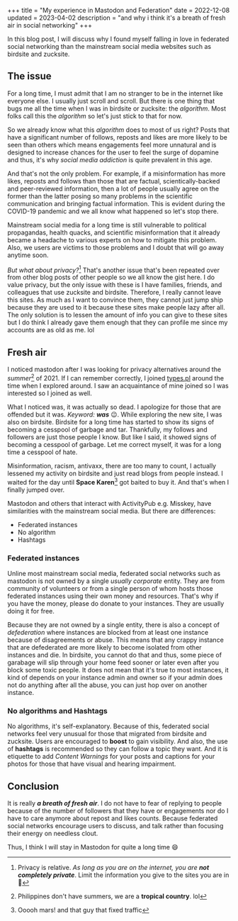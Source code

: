 +++
title = "My experience in Mastodon and Federation"
date = 2022-12-08
updated = 2023-04-02
description = "and why i think it's a breath of fresh air in social networking"
+++

In this blog post, I will discuss why I found myself falling in love in federated social networking than the mainstream social media websites such as birdsite and zucksite.

## The issue

For a long time, I must admit that I am no stranger to be in the internet like everyone else. I usually just scroll and scroll. But there is one thing that bugs me all the time
when I was in birdsite or zucksite: the _algorithm_. Most folks call this the _algorithm_ so let's just stick to that for now.

So we already know what this _algorithm_ does to most of us right? Posts that have a significant number of follows, reposts and likes are more likely to be seen than others which means
engagements feel more unnatural and is designed to increase chances for the user to feel the surge of dopamine and thus, it's why _social media addiction_ is quite prevalent in this age.

And that's not the only problem. For example, if a misinformation has more likes, reposts and follows than those that are factual, scientically-backed and peer-reviewed information, then a lot of people usually 
agree on the former than the latter posing so many problems in the scientific communication and bringing factual information. This is evident during the COVID-19 pandemic and we all know what happened so let's stop there.

Mainstream social media for a long time is still vulnerable to political propagandas, health quacks, and scientific misinformation that it already became a headache to various experts on how to mitigate this problem.
Also, we users are victims to those problems and I doubt that will go away anytime soon.

_But what about privacy?_[^peevacy] That's another issue that's been repeated over from other blog posts of other people so we all know the gist here. I do value privacy, but the only issue with these is I have families, friends, and colleagues that use zucksite and birdsite.
Therefore, I really cannot leave this sites. As much as I want to convince them, they cannot just jump ship because they are used to it because these sites make people lazy after all. The only solution is to
lessen the amount of info you can give to these sites but I do think I already gave them enough that they can profile me since my accounts are as old as me. lol

## Fresh air

I noticed mastodon after I was looking for privacy alternatives around the _summer_[^summer] of 2021. If I can remember correctly, I joined
[types.pl](https://types.pl) around the time when I explored around. I saw an acquaintance of mine joined so I was interested so I joined as well.

What I noticed was, it was actually so dead. I apologize for those that are offended but it was. _Keyword: **was**_ 😉. While exploring the new site, I was also on birdsite.
Birdsite for a long time has started to show its signs of becoming a cesspool of garbage and tar. Thankfully, my follows and followers are just those people
I know. But like I said, it showed signs of becoming a cesspool of garbage. Let me correct myself, it was for a long time a cesspool of hate. 

Misinformation, racism, antivaxx, there are too many to count, I actually lessened my activity on birdsite and just read blogs from people instead. I waited for the day until **Space Karen**[^spacekaren]
got baited to buy it. And that's when I finally jumped over.

Mastodon and others that interact with ActivityPub e.g. Misskey, have similarities with the mainstream social media. But there are differences:

- Federated instances
- No algorithm
- Hashtags

### Federated instances

Unline most mainstream social media, federated social networks such as mastodon is not owned by a single _usually corporate_ entity. They are from community of volunteers or from a single person
of whom hosts those federated instances using their own money and resources. That's why if you have the money, please do donate to your instances. They are usually doing it for free.

Because they are not owned by a single entity, there is also a concept of _defederation_ where instances are blocked from at least one instance because of disagreements or abuse. This means that
any crappy instance that are defederated are more likely to become isolated from other instances and die. In birdsite, you cannot do that and thus, some piece of garabage will slip through your home feed sooner or later
even after you block some toxic people. It does not mean that it's true to most instances, it kind of depends on your instance admin and owner so if your admin does not 
do anything after all the abuse, you can just hop over on another instance.

### No algorithms and Hashtags

No algorithms, it's self-explanatory. Because of this, federated social networks feel very unusual for those that migrated from birdsite and zucksite.
Users are encouraged to **boost** to gain visibility. And also, the use of **hashtags** is recommended so they can follow a topic they want. And it is etiquette to add _Content Warnings_
for your posts and captions for your photos for those that have visual and hearing impairment.

## Conclusion

It is really ***a breath of fresh air***. I do not have to fear of replying to people because of the number of followers that they have or engagements nor do I have to care
anymore about repost and likes counts. Because federated social networks encourage users to discuss, and talk rather than focusing their energy on needless clout.

Thus, I think I will stay in Mastodon for quite a long time 😄

[^peevacy]: Privacy is relative. _As long as you are on the internet, you are **not completely private**_. Limit the information you give to the sites you are in 🙂

[^summer]: Philippines don't have summers, we are a **tropical country**. lol

[^spacekaren]: Ooooh mars! and that guy that fixed traffic